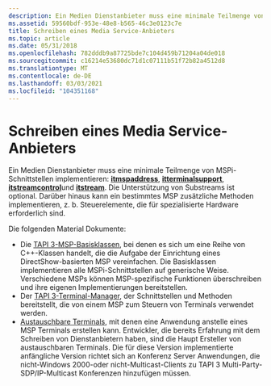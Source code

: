 ```yaml
---
description: Ein Medien Dienstanbieter muss eine minimale Teilmenge von MSPi-Schnittstellen implementieren, itmspaddress itterminalsupport itstreamcontrol und itstream.
ms.assetid: 59560bdf-953e-48e8-b565-46c3e0123c7e
title: Schreiben eines Media Service-Anbieters
ms.topic: article
ms.date: 05/31/2018
ms.openlocfilehash: 782dddb9a87725bde7c104d459b71204a04de018
ms.sourcegitcommit: c16214e53680dc71d1c07111b51f72b82a4512d8
ms.translationtype: MT
ms.contentlocale: de-DE
ms.lasthandoff: 03/03/2021
ms.locfileid: "104351168"
---
```

# <a name="writing-a-media-service-provider"></a>Schreiben eines Media Service-Anbieters

Ein Medien Dienstanbieter muss eine minimale Teilmenge von MSPi-Schnittstellen implementieren: [**itmspaddress**](/windows/desktop/api/msp/nn-msp-itmspaddress), [**itterminalsupport**](/windows/win32/api/tapi3if/nn-tapi3if-itterminalsupport), [**itstreamcontrol**](/windows/win32/api/tapi3if/nn-tapi3if-itstreamcontrol)und [**itstream**](/windows/win32/api/tapi3if/nn-tapi3if-itstream). Die Unterstützung von Substreams ist optional. Darüber hinaus kann ein bestimmtes MSP zusätzliche Methoden implementieren, z. b. Steuerelemente, die für spezialisierte Hardware erforderlich sind.

Die folgenden Material Dokumente:

-   Die [TAPI 3-MSP-Basisklassen](tapi-3-msp-base-classes.md), bei denen es sich um eine Reihe von C++-Klassen handelt, die die Aufgabe der Einrichtung eines DirectShow-basierten MSP vereinfachen. Die Basisklassen implementieren alle MSPi-Schnittstellen auf generische Weise. Verschiedene MSPs können MSP-spezifische Funktionen überschreiben und ihre eigenen Implementierungen bereitstellen.
-   Der [TAPI 3-Terminal-Manager](tapi-3-terminal-manager.md), der Schnittstellen und Methoden bereitstellt, die von einem MSP zum Steuern von Terminals verwendet werden.
-   [Austauschbare Terminals](writing-a-pluggable-terminal.md), mit denen eine Anwendung anstelle eines MSP Terminals erstellen kann. Entwickler, die bereits Erfahrung mit dem Schreiben von Dienstanbietern haben, sind die Haupt Ersteller von austauschbaren Terminals. Die für diese Version implementierte anfängliche Version richtet sich an Konferenz Server Anwendungen, die nicht-Windows 2000-oder nicht-Multicast-Clients zu TAPI 3 Multi-Party-SDP/IP-Multicast Konferenzen hinzufügen müssen.

 

 
